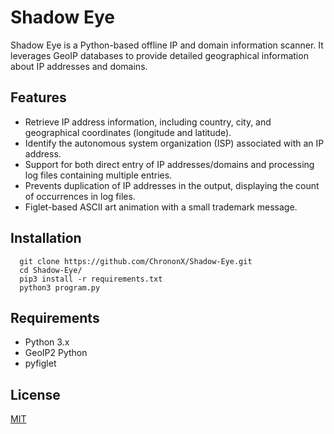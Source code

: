 
# Shadow Eye

Shadow Eye is a Python-based offline IP and domain information scanner. It leverages GeoIP databases to provide detailed geographical information about IP addresses and domains.




## Features

- Retrieve IP address information, including country, city, and geographical coordinates (longitude and latitude).
- Identify the autonomous system organization (ISP) associated with an IP address.
- Support for both direct entry of IP addresses/domains and processing log files containing multiple entries.
- Prevents duplication of IP addresses in the output, displaying the count of occurrences in log files.
- Figlet-based ASCII art animation with a small trademark message.


## Installation


```Run the program using Python3.
  git clone https://github.com/ChrononX/Shadow-Eye.git
  cd Shadow-Eye/
  pip3 install -r requirements.txt
  python3 program.py
```
    
## Requirements

- Python 3.x
- GeoIP2 Python
- pyfiglet


## License

[MIT](https://choosealicense.com/licenses/mit/)


